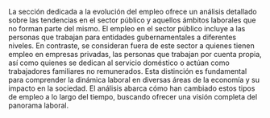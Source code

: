 La sección dedicada a la evolución del empleo ofrece un análisis detallado sobre las tendencias en el sector público y aquellos ámbitos laborales que no forman parte del mismo. El empleo en el sector público incluye a las personas que trabajan para entidades gubernamentales a diferentes niveles. En contraste, se consideran fuera de este sector a quienes tienen empleo en empresas privadas, las personas que trabajan por cuenta propia, así como quienes se dedican al servicio doméstico o actúan como trabajadores familiares no remunerados. Esta distinción es fundamental para comprender la dinámica laboral en diversas áreas de la economía y su impacto en la sociedad. El análisis abarca cómo han cambiado estos tipos de empleo a lo largo del tiempo, buscando ofrecer una visión completa del panorama laboral.
